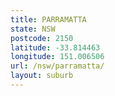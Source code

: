 ```yaml
---
title: PARRAMATTA
state: NSW
postcode: 2150
latitude: -33.814463
longitude: 151.006506
url: /nsw/parramatta/
layout: suburb
---
```

